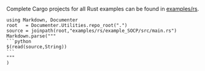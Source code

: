 Complete Cargo projects for all Rust examples can be found in [examples/rs](https://github.com/oxfordcontrol/ClarabelDocs/tree/main/examples/rs).

````@eval
using Markdown, Documenter
root   = Documenter.Utilities.repo_root(".")
source = joinpath(root,"examples/rs/example_SOCP/src/main.rs")
Markdown.parse("""
```python
$(read(source,String))
```
"""
)
````
